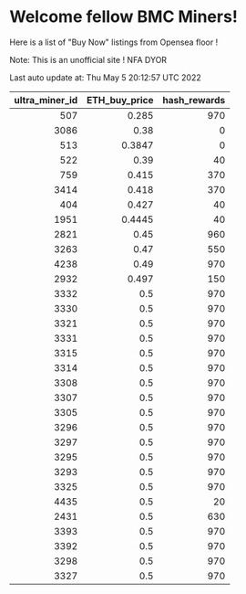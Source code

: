 # Welcome fellow BMC Miners!
Here is a list of "Buy Now" listings from Opensea floor !

Note: This is an unofficial site ! NFA DYOR


Last auto update at: Thu May  5 20:12:57 UTC 2022


|   ultra_miner_id |   ETH_buy_price |   hash_rewards |
|-----------------:|----------------:|---------------:|
|              507 |          0.285  |            970 |
|             3086 |          0.38   |              0 |
|              513 |          0.3847 |              0 |
|              522 |          0.39   |             40 |
|              759 |          0.415  |            370 |
|             3414 |          0.418  |            370 |
|              404 |          0.427  |             40 |
|             1951 |          0.4445 |             40 |
|             2821 |          0.45   |            960 |
|             3263 |          0.47   |            550 |
|             4238 |          0.49   |            970 |
|             2932 |          0.497  |            150 |
|             3332 |          0.5    |            970 |
|             3330 |          0.5    |            970 |
|             3321 |          0.5    |            970 |
|             3331 |          0.5    |            970 |
|             3315 |          0.5    |            970 |
|             3314 |          0.5    |            970 |
|             3308 |          0.5    |            970 |
|             3307 |          0.5    |            970 |
|             3305 |          0.5    |            970 |
|             3296 |          0.5    |            970 |
|             3297 |          0.5    |            970 |
|             3295 |          0.5    |            970 |
|             3293 |          0.5    |            970 |
|             3325 |          0.5    |            970 |
|             4435 |          0.5    |             20 |
|             2431 |          0.5    |            630 |
|             3393 |          0.5    |            970 |
|             3392 |          0.5    |            970 |
|             3298 |          0.5    |            970 |
|             3327 |          0.5    |            970 |
